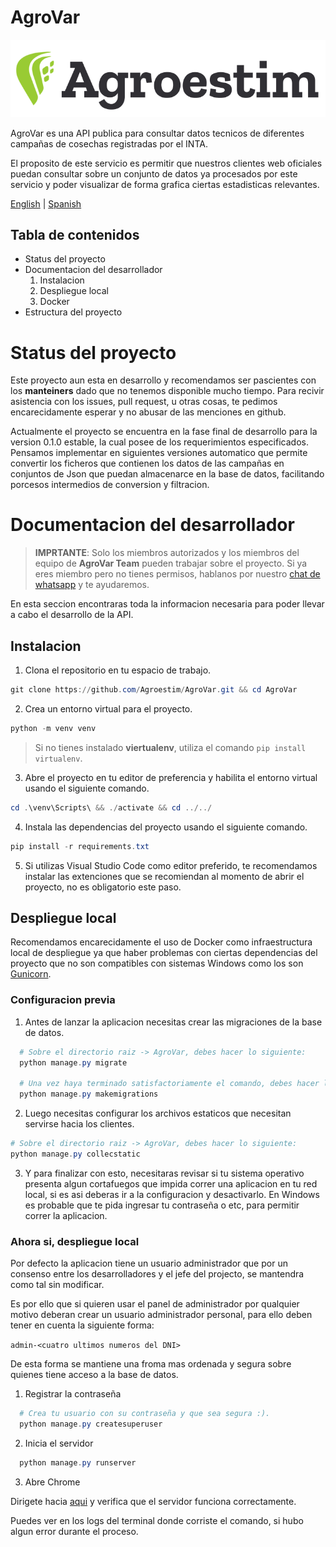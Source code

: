 <!-- TODO: Poner las imagenes del producto final -->

<!-- TODO: Añadir soporte al Ingles -->

# AgroVar

![AgroVar Brand Assets](/assets/images/agrovar-brand-product.png "Agrovar Product Screenshot")

AgroVar es una API publica para consultar datos tecnicos de diferentes campañas de cosechas registradas por el INTA.

El proposito de este servicio es permitir que nuestros clientes web oficiales puedan consultar sobre un conjunto de datos ya procesados por este servicio y poder visualizar de forma grafica ciertas estadisticas relevantes.

[English](/README.md) | [Spanish](/README-ES.md)

## Tabla de contenidos

- Status del proyecto
- Documentacion del desarrollador
  1. Instalacion
  2. Despliegue local
  3. Docker
- Estructura del proyecto

# Status del proyecto

Este proyecto aun esta en desarrollo y recomendamos ser pascientes con los **manteiners** dado que no tenemos disponible mucho tiempo. Para recivir asistencia con los issues, pull request, u otras cosas, te pedimos encarecidamente esperar y no abusar de las menciones en github.

Actualmente el proyecto se encuentra en la fase final de desarrollo para la version 0.1.0 estable, la cual posee de los requerimientos especificados. Pensamos implementar en siguientes versiones automatico que permite convertir los ficheros que contienen los datos de las campañas en conjuntos de Json que puedan almacenarce en la base de datos, facilitando porcesos intermedios de conversion y filtracion.

# Documentacion del desarrollador

> **IMPRTANTE**: Solo los miembros autorizados y los miembros del equipo de **AgroVar Team** pueden trabajar sobre el proyecto.
> Si ya eres miembro pero no tienes permisos, hablanos por nuestro [chat de whatsapp](https://chat.whatsapp.com/E6XukSgOIAn3oxmZyFzY25 "Whatsapp Chat") y te ayudaremos.

En esta seccion encontraras toda la informacion necesaria para poder llevar a cabo el desarrollo de la API.

## Instalacion

1. Clona el repositorio en tu espacio de trabajo.

```powershell
git clone https://github.com/Agroestim/AgroVar.git && cd AgroVar
```

2. Crea un entorno virtual para el proyecto.

```powershell
python -m venv venv
```

> Si no tienes instalado **viertualenv**, utiliza el comando `pip install virtualenv`.

3. Abre el proyecto en tu editor de preferencia y habilita el entorno virtual usando el siguiente comando.

```powershell
cd .\venv\Scripts\ && ./activate && cd ../../
```

4. Instala las dependencias del proyecto usando el siguiente comando.

```powershell
pip install -r requirements.txt
```

5. Si utilizas Visual Studio Code como editor preferido, te recomendamos instalar las extenciones que se recomiendan al momento de abrir el proyecto, no es obligatorio este paso.

## Despliegue local

Recomendamos encarecidamente el uso de Docker como infraestructura local de despliegue ya que haber problemas con ciertas dependencias del proyecto que no son compatibles con sistemas Windows como los son [Gunicorn](https://gunicorn.org/).

### Configuracion previa

1. Antes de lanzar la aplicacion necesitas crear las migraciones de la base de datos.

```powershell
  # Sobre el directorio raiz -> AgroVar, debes hacer lo siguiente:
  python manage.py migrate

  # Una vez haya terminado satisfactoriamente el comando, debes hacer lo siguiente:
  python manage.py makemigrations
```

2. Luego necesitas configurar los archivos estaticos que necesitan servirse hacia los clientes.

```powershell
# Sobre el directorio raiz -> AgroVar, debes hacer lo siguiente:
python manage.py collecstatic
```

3. Y para finalizar con esto, necesitaras revisar si tu sistema operativo presenta algun cortafuegos que impida correr una aplicacion en tu red local, si es asi deberas ir a la configuracion y desactivarlo. En Windows es probable que te pida ingresar tu contraseña o etc, para permitir correr la aplicacion.

### Ahora si, despliegue local

Por defecto la aplicacion tiene un usuario administrador que por un consenso entre los desarrolladores y el jefe del projecto, se mantendra como tal sin modificar.

Es por ello que si quieren usar el panel de administrador por qualquier motivo deberan crear un usuario administrador personal, para ello deben tener en cuenta la siguiente forma:

`admin-<cuatro ultimos numeros del DNI>`

De esta forma se mantiene una froma mas ordenada y segura sobre quienes tiene acceso a la base de datos.

1. Registrar la contraseña

```powershell
  # Crea tu usuario con su contraseña y que sea segura :).
  python manage.py createsuperuser
```

2. Inicia el servidor

```powershell
  python manage.py runserver
```

3. Abre Chrome

Dirigete hacia [aqui](localhost:8000/admin) y verifica que el servidor funciona correctamente.

Puedes ver en los logs del terminal donde corriste el comando, si hubo algun error durante el proceso.
